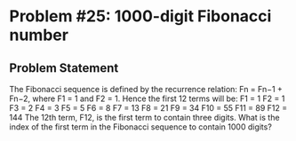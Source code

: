 # Problem #25: 1000-digit Fibonacci number 

## Problem Statement 

The Fibonacci sequence is defined by the recurrence relation:
Fn = Fn−1 + Fn−2, where F1 = 1 and F2 = 1.
Hence the first 12 terms will be:
F1 = 1
F2 = 1
F3 = 2
F4 = 3
F5 = 5
F6 = 8
F7 = 13
F8 = 21
F9 = 34
F10 = 55
F11 = 89
F12 = 144
The 12th term, F12, is the first term to contain three digits.
What is the index of the first term in the Fibonacci sequence to contain 1000 digits?

